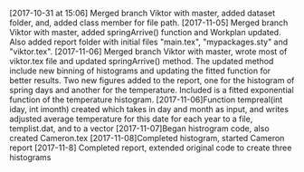 [2017-10-31 at 15:06] Merged branch Viktor with master, added dataset 
folder, and, added class member for file path.
[2017-11-05] Merged branch Viktor with master, added springArrive() 
function and Workplan updated. Also added report folder with initial 
files "main.tex", "mypackages.sty" and "viktor.tex". 
[2017-11-06] Merged branch Viktor with master, wrote most of viktor.tex 
file and updated springArrive() method. The updated method include new 
binning of histograms and updating the fitted function for better 
results. Two new figures added to the report, one for the histogram of 
spring days and another for the temperature. Included is a fitted 
exponential function of the temperature histogram. 
[2017-11-06]Function tempreal(int iday, int imonth) created which takes
in day and month as input, and writes adjusted average temperature
for this date for each year to a file, templist.dat, and to a vector
[2017-11-07]Began histrogram code, also created Cameron.tex
[2017-11-08]Completed histogram, started Cameron report
[2017-11-8] Completed report, extended original code to create three histograms